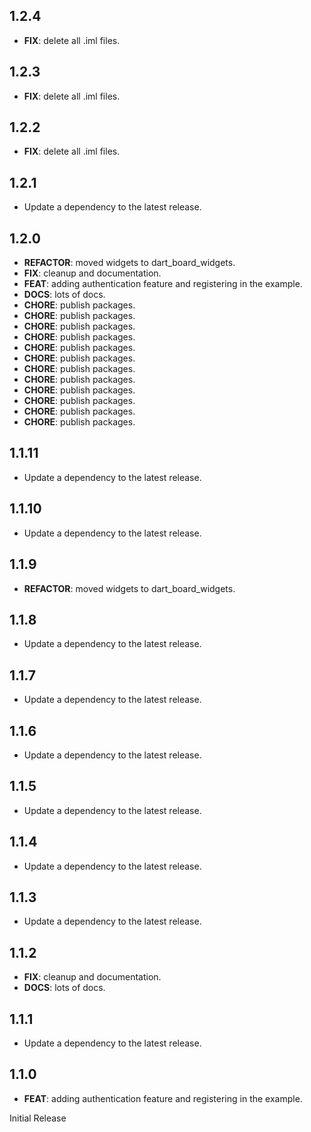 ## 1.2.4

 - **FIX**: delete all .iml files.

## 1.2.3

 - **FIX**: delete all .iml files.

## 1.2.2

 - **FIX**: delete all .iml files.

## 1.2.1

 - Update a dependency to the latest release.

## 1.2.0

 - **REFACTOR**: moved widgets to dart_board_widgets.
 - **FIX**: cleanup and documentation.
 - **FEAT**: adding authentication feature and registering in the example.
 - **DOCS**: lots of docs.
 - **CHORE**: publish packages.
 - **CHORE**: publish packages.
 - **CHORE**: publish packages.
 - **CHORE**: publish packages.
 - **CHORE**: publish packages.
 - **CHORE**: publish packages.
 - **CHORE**: publish packages.
 - **CHORE**: publish packages.
 - **CHORE**: publish packages.
 - **CHORE**: publish packages.
 - **CHORE**: publish packages.
 - **CHORE**: publish packages.

## 1.1.11

 - Update a dependency to the latest release.

## 1.1.10

 - Update a dependency to the latest release.

## 1.1.9

 - **REFACTOR**: moved widgets to dart_board_widgets.

## 1.1.8

 - Update a dependency to the latest release.

## 1.1.7

 - Update a dependency to the latest release.

## 1.1.6

 - Update a dependency to the latest release.

## 1.1.5

 - Update a dependency to the latest release.

## 1.1.4

 - Update a dependency to the latest release.

## 1.1.3

 - Update a dependency to the latest release.

## 1.1.2

 - **FIX**: cleanup and documentation.
 - **DOCS**: lots of docs.

## 1.1.1

 - Update a dependency to the latest release.

## 1.1.0

 - **FEAT**: adding authentication feature and registering in the example.

Initial Release

